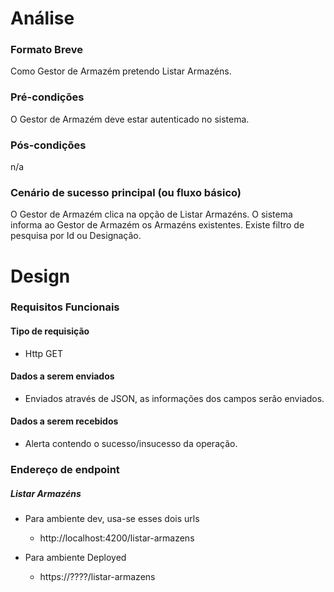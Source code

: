 # Análise

### Formato Breve
Como Gestor de Armazém pretendo Listar Armazéns.

### Pré-condições
O Gestor de Armazém deve estar autenticado no sistema.

### Pós-condições
n/a

### Cenário de sucesso principal (ou fluxo básico)
O Gestor de Armazém clica na opção de Listar Armazéns.
O sistema informa ao Gestor de Armazém os Armazéns existentes.
Existe filtro de pesquisa por Id ou Designação.

# Design

### Requisitos Funcionais

#### Tipo de requisição
* Http GET

#### Dados a serem enviados
* Enviados através de JSON, as informações dos campos serão enviados.

#### Dados a serem recebidos

* Alerta contendo o sucesso/insucesso da operação.

### Endereço de endpoint

##### Listar Armazéns

* Para ambiente dev, usa-se esses dois urls
    - http://localhost:4200/listar-armazens

* Para ambiente Deployed
    - https://????/listar-armazens
